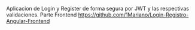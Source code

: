 Aplicacion de Login y Register de forma segura por JWT y las respectivas validaciones. 
Parte Frontend https://github.com/1Mariano/Login-Registro-Angular-Frontend 
